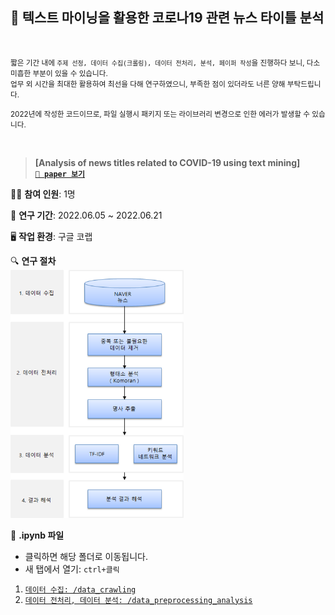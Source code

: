 ## 📰 텍스트 마이닝을 활용한 코로나19 관련 뉴스 타이틀 분석
<br/>

<small>짧은 기간 내에 `주제 선정, 데이터 수집(크롤링), 데이터 전처리, 분석, 페이퍼 작성`을 진행하다 보니, 다소 미흡한 부분이 있을 수 있습니다.   
업무 외 시간을 최대한 활용하여 최선을 다해 연구하였으니, 부족한 점이 있더라도 너른 양해 부탁드립니다.  

2022년에 작성한 코드이므로, 파일 실행시 패키지 또는 라이브러리 변경으로 인한 에러가 발생할 수 있습니다.  
</small> 

<br/>

> **[Analysis of news titles related to COVID-19 using text mining]**  
**[`📰 paper 보기`](/Analysis%20of%20news%20titles%20related%20to%20COVID-19%20using%20text%20mining.pdf)**


🧑‍🦱 **참여 인원**: 1명   

📅 **연구 기간**: 2022.06.05 ~ 2022.06.21  

🖥️ **작업 환경**: 구글 코랩

🔍 **연구 절차**  
<img src="images/research-process.png" alt="Research Procedure" width="55%">


📜 **.ipynb 파일**  
- 클릭하면 해당 폴더로 이동됩니다. 
- 새 탭에서 열기: `ctrl+클릭`
1. <a href="/data_crawling" target="_blank">`데이터 수집: /data_crawling`</a>
1. <a href="/data_preprocessing_analysis" target="_blank">`데이터 전처리, 데이터 분석: /data_preprocessing_analysis`</a>  